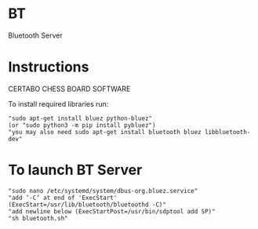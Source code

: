# BT
Bluetooth Server
# Instructions
CERTABO CHESS BOARD SOFTWARE

To install required libraries run:

    "sudo apt-get install bluez python-bluez"
    (or "sudo python3 -m pip install pybluez")
    "you may also need sudo apt-get install bluetooth bluez libbluetooth-dev"
    
# To launch BT Server
    "sudo nano /etc/systemd/system/dbus-org.bluez.service"
    "add ‘-C’ at end of 'ExecStart' (ExecStart=/usr/lib/bluetooth/bluetoothd -C)"
    "add newline below (ExecStartPost=/usr/bin/sdptool add SP)"
    "sh bluetooth.sh"
